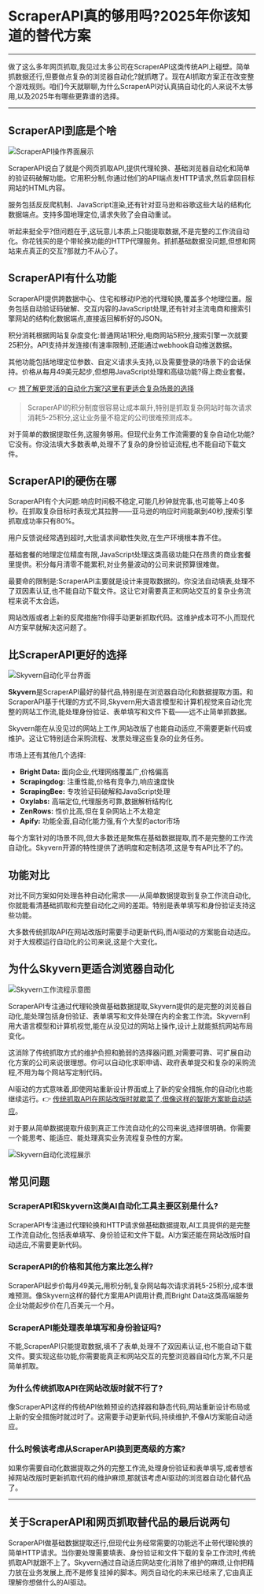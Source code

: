 # ScraperAPI真的够用吗?2025年你该知道的替代方案

---

做了这么多年网页抓取,我见过太多公司在ScraperAPI这类传统API上碰壁。简单抓数据还行,但要做点复杂的浏览器自动化?就抓瞎了。现在AI抓取方案正在改变整个游戏规则。咱们今天就聊聊,为什么ScraperAPI对认真搞自动化的人来说不太够用,以及2025年有哪些更靠谱的选择。

---

## ScraperAPI到底是个啥

![ScraperAPI操作界面展示](image/4649453013154.webp)

ScraperAPI说白了就是个网页抓取API,提供代理轮换、基础浏览器自动化和简单的验证码破解功能。它用积分制,你通过他们的API端点发HTTP请求,然后拿回目标网站的HTML内容。

服务包括反反爬机制、JavaScript渲染,还有针对亚马逊和谷歌这些大站的结构化数据端点。支持多国地理定位,请求失败了会自动重试。

听起来挺全乎?但问题在于,这玩意儿本质上只能提取数据,不是完整的工作流自动化。你花钱买的是个带轮换功能的HTTP代理服务。抓抓基础数据没问题,但想和网站来点真正的交互?那就力不从心了。

## ScraperAPI有什么功能

ScraperAPI提供跨数据中心、住宅和移动IP池的代理轮换,覆盖多个地理位置。服务包括自动验证码破解、交互内容的JavaScript处理,还有针对主流电商和搜索引擎网站的结构化数据端点,直接返回解析好的JSON。

积分消耗根据网站复杂度变化:普通网站1积分,电商网站5积分,搜索引擎一次就要25积分。API支持并发连接(有速率限制),还能通过webhook自动推送数据。

其他功能包括地理定位参数、自定义请求头支持,以及需要登录的场景下的会话保持。价格从每月49美元起步,但想用JavaScript处理和高级功能?得上商业套餐。

👉 [想了解更灵活的自动化方案?这里有更适合复杂场景的选择](https://www.scraperapi.com/?fp_ref=coupons)

> ScraperAPI的积分制度很容易让成本飙升,特别是抓取复杂网站时每次请求消耗5-25积分,这让业务量不稳定的公司很难预测成本。

对于简单的数据提取任务,这服务够用。但现代业务工作流需要的复杂自动化功能?它没有。你没法填大多数表单,处理不了复杂的身份验证流程,也不能自动下载文件。

## ScraperAPI的硬伤在哪

ScraperAPI有个大问题:响应时间极不稳定,可能几秒钟就完事,也可能等上40多秒。在抓取复杂目标时表现尤其拉胯——亚马逊的响应时间能飙到40秒,搜索引擎抓取成功率只有80%。

用户反馈说经常遇到超时,大批请求间歇性失败,在生产环境根本靠不住。

基础套餐的地理定位精度有限,JavaScript处理这类高级功能只在昂贵的商业套餐里提供。积分每月清零不能累积,对业务量波动的公司来说预算很难做。

最要命的限制是:ScraperAPI主要就是设计来提取数据的。你没法自动填表,处理不了双因素认证,也不能自动下载文件。这让它对需要真正和网站交互的复杂业务流程来说不太合适。

网站改版或者上新的反爬措施?你得手动更新抓取代码。这维护成本可不小,而现代AI方案早就解决这问题了。

## 比ScraperAPI更好的选择

![Skyvern自动化平台界面](image/22769966707532.webp)

**Skyvern**是ScraperAPI最好的替代品,特别是在浏览器自动化和数据提取方面。和ScraperAPI基于代理的方式不同,Skyvern用大语言模型和计算机视觉来自动化完整的网站工作流,能处理身份验证、表单填写和文件下载——远不止简单抓数据。

Skyvern能在从没见过的网站上工作,网站改版了也能自动适应,不需要更新代码或维护。这让它特别适合采购流程、发票处理这些复杂的业务任务。

市场上还有其他几个选择:

- **Bright Data:** 面向企业,代理网络覆盖广,价格偏高
- **Scrapingdog:** 注重性能,价格有竞争力,响应速度快
- **ScrapingBee:** 专攻验证码破解和JavaScript处理
- **Oxylabs:** 高端定位,代理服务可靠,数据解析结构化
- **ZenRows:** 性价比高,但在复杂网站上不太稳定
- **Apify:** 功能全面,自动化能力强,有个大型的actor市场

每个方案针对的场景不同,但大多数还是聚焦在基础数据提取,而不是完整的工作流自动化。Skyvern开源的特性提供了透明度和定制选项,这是专有API比不了的。

## 功能对比

对比不同方案如何处理各种自动化需求——从简单数据提取到复杂工作流自动化,你就能看清基础抓取和完整自动化之间的差距。特别是表单填写和身份验证支持这些功能。

大多数传统抓取API在网站改版时需要手动更新代码,而AI驱动的方案能自动适应。对于大规模运行自动化的公司来说,这是个大变化。

## 为什么Skyvern更适合浏览器自动化

![Skyvern工作流程示意图](image/781629674576369.webp)

ScraperAPI专注通过代理轮换做基础数据提取,Skyvern提供的是完整的浏览器自动化,能处理包括身份验证、表单填写和文件处理在内的全套工作流。Skyvern利用大语言模型和计算机视觉,能在从没见过的网站上操作,设计上就能抵抗网站布局变化。

这消除了传统抓取方式的维护负担和脆弱的选择器问题,对需要可靠、可扩展自动化方案的公司来说很理想。你可以自动化求职申请、政府表单提交和复杂的采购流程,不用为每个网站写定制代码。

AI驱动的方式意味着,即使网站重新设计界面或上了新的安全措施,你的自动化也能继续运行。👉 [传统抓取API在网站改版时就歇菜了,但像这样的智能方案能自动适应](https://www.scraperapi.com/?fp_ref=coupons)。

对于要从简单数据提取升级到真正工作流自动化的公司来说,选择很明确。你需要一个能思考、能适应、能处理真实业务流程复杂性的方案。

![Skyvern自动化流程展示](image/390113254.webp)

## 常见问题

### ScraperAPI和Skyvern这类AI自动化工具主要区别是什么?

ScraperAPI专注通过代理轮换和HTTP请求做基础数据提取,AI工具提供的是完整工作流自动化,包括表单填写、身份验证和文件下载。AI方案还能在网站改版时自动适应,不需要更新代码。

### ScraperAPI的价格和其他方案比怎么样?

ScraperAPI起步价每月49美元,用积分制,复杂网站每次请求消耗5-25积分,成本很难预测。像Skyvern这样的替代方案用API调用计费,而Bright Data这类高端服务企业功能起步价在几百美元一个月。

### ScraperAPI能处理表单填写和身份验证吗?

不能,ScraperAPI只能提取数据,填不了表单,处理不了双因素认证,也不能自动下载文件。要实现这些功能,你需要能真正和网站交互的完整浏览器自动化方案,不只是简单抓取。

### 为什么传统抓取API在网站改版时就不行了?

像ScraperAPI这样的传统API依赖预设的选择器和静态代码,网站重新设计布局或上新的安全措施时就过时了。这需要手动更新代码,持续维护,不像AI方案能自动适应。

### 什么时候该考虑从ScraperAPI换到更高级的方案?

如果你需要自动化数据提取之外的完整工作流,处理身份验证和表单填写,或者想省掉网站改版时更新抓取代码的维护麻烦,那就该考虑AI驱动的浏览器自动化替代品了。

---

## 关于ScraperAPI和网页抓取替代品的最后说两句

ScraperAPI做基础数据提取还行,但现代业务经常需要的功能远不止带代理轮换的简单HTTP请求。当你要处理需要填表、身份验证和文件下载的复杂工作流时,传统抓取API就跟不上了。Skyvern通过自动适应网站变化消除了维护的麻烦,让你把精力放在业务发展上,而不是修复挂掉的脚本。网页自动化的未来已经来了,它由真正理解你想做什么的AI驱动。
